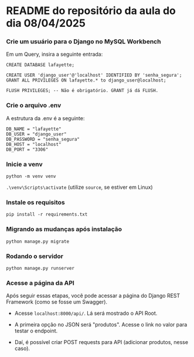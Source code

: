 # README do repositório da aula do dia 08/04/2025

### Crie um usuário para o Django no MySQL Workbench

Em um Query, insira a seguinte entrada:

```
CREATE DATABASE lafayette;

CREATE USER 'django_user'@'localhost' IDENTIFIED BY 'senha_segura';
GRANT ALL PRIVILEGES ON lafayette.* to django_user@localhost;

FLUSH PRIVILEGES; -- Não é obrigatório. GRANT já dá FLUSH.
```

### Crie o arquivo .env
A estrutura da .env é a seguinte:

```
DB_NAME = "lafayette"
DB_USER = "django_user"
DB_PASSWORD = "senha_segura"
DB_HOST = "localhost"
DB_PORT = "3306"
```

### Inicie a venv

`python -m venv venv`

`.\venv\Scripts\activate` (utilize `source`, se estiver em Linux)

### Instale os requisitos

`pip install -r requirements.txt`

### Migrando as mudanças após instalação

`python manage.py migrate`

### Rodando o servidor

`python manage.py runserver`

### Acesse a página da API

Após seguir essas etapas, você pode acessar a página do Django REST Framework (como se fosse um Swagger).

- Acesse `localhost:8000/api/`. Lá será mostrado o API Root.

- A primeira opção no JSON será "produtos". Acesse o link no valor para testar o endpoint.

- Daí, é possível criar POST requests para API (adicionar produtos, nesse caso). 